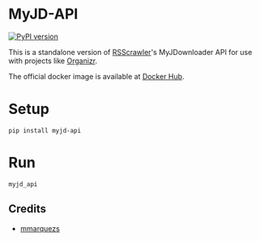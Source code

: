 #  MyJD-API

[![PyPI version](https://badge.fury.io/py/myjd-api.svg)](https://badge.fury.io/py/myjd-api)

This is a standalone version of [RSScrawler](https://github.com/rix1337/RSScrawler)'s MyJDownloader API for use with projects like [Organizr](https://github.com/causefx/Organizr).

The official docker image is available at [Docker Hub](https://hub.docker.com/r/rix1337/docker-myjd-api).

# Setup

`pip install myjd-api`

# Run

`myjd_api`

## Credits

* [mmarquezs](https://github.com/mmarquezs/)
